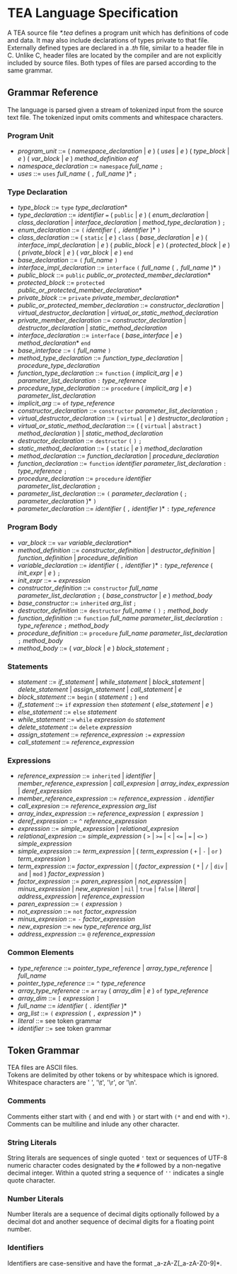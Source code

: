 # TEA Language Specification
A TEA source file _*.tea_ defines a program unit which has definitions of code and data. It may also include declarations of types private to that file. Externally defined types are declared in a _.th_ file, similar to a header file in C. Unlike C, header files are located by the compiler and are not explicitly included by source files.
Both types of files are parsed according to the same grammar.

## Grammar Reference
The language is parsed given a stream of tokenized input from the source text file. The tokenized input omits comments and whitespace characters.

### Program Unit
* *program_unit* ::= \( *namespace_declaration* | _e_ \) \( *uses* | _e_ \) \( *type_block* | _e_ \) \( *var_block* | _e_ \) *method_definition* _eof_  
* *namespace_declaration* ::= `namespace` _full\_name_ `;`  
* *uses* ::= `uses` _full\_name_ \( `,` _full\_name_ \)* `;`  

### Type Declaration
* _type\_block_ ::= `type` _type\_declaration_*  
* _type\_declaration_ ::= _identifier_ `=` \( `public` | _e_ \) \( _enum\_declaration_ | _class\_declaration_ | _interface\_declaration_ | _method\_type\_declaration_ \) `;`  
* _enum\_declaration_ ::= `(` _identifier_ \( `,` _identifier_ \)* `)`  
* _class\_declaration_ ::= \( `static` | _e_ \) `class` \( _base\_declaration_ | _e_ \) \( _interface\_impl\_declaration_ | _e_ \) \( _public\_block_ | _e_ \) \( _protected\_block_ | _e_ \) \( _private\_block_ | _e_ \) \( _var\_block_ | _e_ \) `end`  
* _base\_declaration_ ::= `(` _full\_name_ `)`  
* _interface\_impl\_declaration_ ::= `interface` `(` _full\_name_ \( `,` _full\_name_ \)* `)`  
* _public\_block_ ::= `public` _public\_or\_protected\_member\_declaration_*  
* _protected\_block_ ::= `protected` _public\_or\_protected\_member\_declaration_*  
* _private\_block_ ::= `private` _private\_member\_declaration_*  
* _public\_or\_protected\_member\_declaration_ ::= _constructor\_declaration_ | _virtual\_destructor\_declaration_ | _virtual\_or\_static\_method\_declaration_  
* _private\_member\_declaration_ ::= _constructor\_declaration_ | _destructor\_declaration_ | _static\_method\_declaration_  
* _interface\_declaration_ ::= `interface` \( _base\_interface_ | _e_ \) _method\_declaration_* `end`  
* _base\_interface_ ::= `(` *full_name* `)`  
* _method\_type\_declaration_ ::= _function\_type\_declaration_ | _procedure\_type\_declaration_  
* _function\_type\_declaration_ ::= `function` \( _implicit\_arg_ | _e_ \) _parameter\_list\_declaration_ `:` _type\_reference_  
* _procedure\_type\_declaration_ ::= `procedure` \( _implicit\_arg_ | _e_ \) _parameter\_list\_declaration_  
* _implicit\_arg_ ::= `of` _type\_reference_  
* _constructor\_declaration_ ::= `constructor` _parameter\_list\_declaration_ `;`  
* _virtual\_destructor\_declaration_ ::= \( `virtual` | _e_ \) _destructor\_declaration_ `;`  
* _virtual\_or\_static\_method\_declaration_ ::= \( \( `virtual` | `abstract` \) _method\_declaration_ \) | _static\_method\_declaration_  
* _destructor\_declaration_ ::= `destructor` `(` `)` `;`  
* _static\_method\_declaration_ ::= \( `static` | _e_ \) _method\_declaration_  
* _method\_declaration_ ::= _function\_declaration_ | _procedure\_declaration_  
* _function\_declaration_ ::= `function` _identifier_ _parameter\_list\_declaration_ `:` _type\_reference_ `;`  
* _procedure\_declaration_ ::= `procedure` _identifier_ _parameter\_list\_declaration_ `;`  
* _parameter\_list\_declaration_ ::= `(` _parameter\_declaration_ \( `;` _parameter\_declaration_ \)* `)`  
* _parameter\_declaration_ ::= _identifier_ \( `,` _identifier_ \)* `:` _type\_reference_  

### Program Body
* _var\_block_ ::= `var` _variable\_declaration_*  
* _method\_definition_ ::= _constructor\_definition_ | _destructor\_definition_ | _function\_definition_ | _procedure\_definition_  
* _variable\_declaration_ ::= _identifier_ \( `,` _identifier_ \)* `:` _type\_reference_ \( _init\_expr_ | _e_ \) `;`  
* _init\_expr_ ::= `=` _expression_  
* _constructor\_definition_ ::= `constructor` _full\_name_ _parameter\_list\_declaration_ `;` \( _base\_constructor_ | _e_ \) _method\_body_  
* _base\_constructor_ ::= `inherited` _arg\_list_ `;`  
* _destructor\_definition_ ::= `destructor` _full\_name_ `(` `)` `;` _method\_body_  
* _function\_definition_ ::= `function` _full\_name_ _parameter\_list\_declaration_ `:` _type\_reference_ `;` _method\_body_  
* _procedure\_definition_ ::= `procedure` _full\_name_ _parameter\_list\_declaration_ `;` _method\_body_  
* _method\_body_ ::= \( _var\_block_ | _e_ \) _block\_statement_ `;`  

### Statements
* _statement_ ::= _if\_statement_ | _while\_statement_ | _block\_statement_ | _delete\_statement_ | _assign\_statement_ | _call\_statement_ | _e_  
* _block\_statement_ ::= `begin` \( _statement_ `;` \) `end`  
* _if\_statement_ ::= `if` _expression_ `then` _statement_ \( _else\_statement_ | _e_ \)  
* _else\_statement_ ::= `else` _statement_  
* _while\_statement_ ::= `while` _expression_ `do` _statement_  
* _delete\_statement_ ::= `delete` _expression_  
* _assign\_statement_ ::= _reference\_expression_ `:=` _expression_  
* _call\_statement_ ::= _reference\_expression_   

### Expressions
* _reference\_expression_ ::= `inherited` | _identifier_ | _member\_reference\_expression_ | _call\_expresion_ | _array\_index\_expression_ | _deref\_expression_  
* _member\_reference\_expression_ ::= _reference\_expression_ `.` _identifier_  
* _call\_expresion_ ::= _reference\_expression_ _arg\_list_  
* _array\_index\_expression_ ::= _reference\_expression_ `[` _expression_ `]`  
* _deref\_expression_ ::= `^` _reference\_expression_  
* _expression_ ::= _simple\_expression_ | _relational\_expresion_  
* _relational\_expresion_ ::= _simple\_expression_ \( `>` | `>=` | `<` | `<=` | `=` | `<>` \) _simple\_expression_  
* _simple\_expression_ ::= _term\_expression_ | \( _term\_expression_ \( `+` | `-` | `or` \) _term\_expression_ \)  
* _term\_expression_ ::= _factor\_expression_ | \( _factor\_expression_ \( `*` | `/` | `div` | `and` | `mod` \) _factor\_expression_ \)  
* _factor\_expression_ ::= _paren\_expression_ | _not\_expression_ | _minus\_expression_ | _new\_expresion_ | `nil` | `true` | `false` | _literal_ | _address\_expression_ | _reference\_expression_  
* _paren\_expression_ ::= `(` _expression_ `)`  
* _not\_expression_ ::= `not` _factor\_expression_  
* _minus\_expresion_ ::= `-` _factor\_expression_  
* _new\_expresion_ ::= `new` _type\_reference_ _arg\_list_  
* _address\_expression_ ::= `@` _reference\_expression_  

### Common Elements
* _type\_reference_ ::= _pointer\_type\_reference_ | _array\_type\_reference_ | _full\_name_  
* _pointer\_type\_reference_ ::= `^` _type\_reference_  
* _array\_type\_reference_ ::= `array` \( _array\_dim_ | _e_ \) `of` _type\_reference_  
* _array\_dim_ ::= `[` _expression_ `]`  
* _full\_name_ ::= _identifier_ \( `.` _identifier_ \)*  
* _arg\_list_ ::= `(` _expression_ \( `,` _expression_ \)* `)`  
* _literal_ ::= see token grammar  
* _identifier_ ::= see token grammar  

## Token Grammar
TEA files are ASCII files.  
Tokens are delimited by other tokens or by whitespace which is ignored. Whitespace characters are ' ', '\t', '\r', or '\n'.

### Comments
Comments either start with `{` and end with `}` or start with `(*` and end with `*)`. Comments can be multiline and inlude any other character.

### String Literals
String literals are sequences of single quoted `'` text or sequences of UTF-8 numeric character codes designated by the `#` followed by a non-negative decimal integer.
Within a quoted string a sequence of `''` indicates a single quote character.

### Number Literals
Number literals are a sequence of decimal digits optionally followed by a decimal dot and another sequence of decimal digits for a floating point number.

### Identifiers
Identifiers are case-sensitive and have the format _a-zA-Z\[_a-zA-Z0-9\]*.
